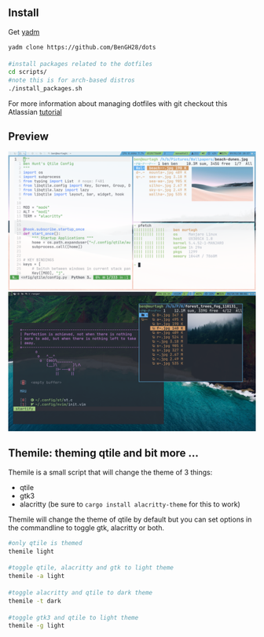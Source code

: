 

## Install

Get [yadm](https://github.com/TheLocehiliosan/yadm)

```sh
yadm clone https://github.com/BenGH28/dots

#install packages related to the dotfiles
cd scripts/
#note this is for arch-based distros
./install_packages.sh
```
For more information about managing dotfiles with git checkout this Atlassian [tutorial](https://www.atlassian.com/git/tutorials/dotfiles)

## Preview

![Qtile Layout](https://github.com/BenGH28/dots/blob/master/.screenshots/qconf_conf1.png)
![Qtile OneDark](https://github.com/BenGH28/dots/blob/master/.screenshots/qtile_OneDarkTheme.png)

## Themile: theming qtile and bit more ...

Themile is a small script that will change the theme of 3 things:

- qtile
- gtk3
- alacritty (be sure to `cargo install alacritty-theme` for this to work)

Themile will change the theme of qtile by default but you can set options in the commandline to toggle
gtk, alacritty or both.

```sh
#only qtile is themed
themile light

#toggle qtile, alacritty and gtk to light theme
themile -a light

#toggle alacritty and qtile to dark theme
themile -t dark

#toggle gtk3 and qtile to light theme
themile -g light
```

